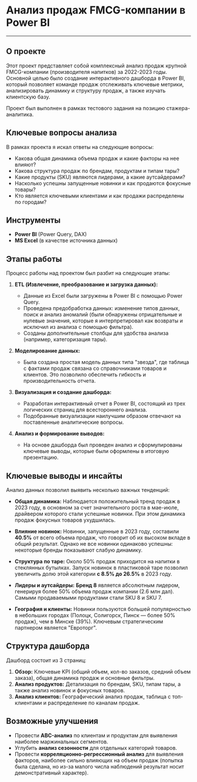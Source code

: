 # Анализ продаж FMCG-компании в Power BI

---

## О проекте

Этот проект представляет собой комплексный анализ продаж крупной FMCG-компании (производителя напитков) за 2022-2023 годы. Основной целью было создание интерактивного дашборда в Power BI, который позволяет команде продаж отслеживать ключевые метрики, анализировать динамику и структуру продаж, а также изучать клиентскую базу.

Проект был выполнен в рамках тестового задания на позицию стажера-аналитика.

## Ключевые вопросы анализа

В рамках проекта я искал ответы на следующие вопросы:
* Какова общая динамика объема продаж и какие факторы на нее влияют?
* Какова структура продаж по брендам, продуктам и типам тары?
* Какие продукты (SKU) являются лидерами, а какие аутсайдерами?
* Насколько успешны запущенные новинки и как продаются фокусные товары?
* Кто является ключевыми клиентами и как продажи распределены по городам?

## Инструменты

* **Power BI** (Power Query, DAX)
* **MS Excel** (в качестве источника данных)

## Этапы работы

Процесс работы над проектом был разбит на следующие этапы:

1.  **ETL (Извлечение, преобразование и загрузка данных):**
    * Данные из Excel были загружены в Power BI с помощью Power Query.
    * Проведена предобработка данных: изменение типов данных, поиск и анализ аномалий (были обнаружены отрицательные и нулевые значения, которые я интерпретировал как возвраты и исключил из анализа с помощью фильтра).
    * Созданы дополнительные столбцы для удобства анализа (например, категоризация тары).

2.  **Моделирование данных:**
    * Была создана простая модель данных типа "звезда", где таблица с фактами продаж связана со справочниками товаров и клиентов. Это позволило обеспечить гибкость и производительность отчета.

3.  **Визуализация и создание дашборда:**
    * Разработан интерактивный отчет в Power BI, состоящий из трех логических страниц для всестороннего анализа.
    * Подобранные визуализации наилучшим образом отвечают на поставленные аналитические вопросы.

4.  **Анализ и формирование выводов:**
    * На основе дашборда был проведен анализ и сформулированы ключевые выводы, которые были оформлены в итоговую презентацию.

## Ключевые выводы и инсайты

Анализ данных позволил выявить несколько важных тенденций:

* **Общая динамика:** Наблюдается положительный тренд продаж в 2023 году, в основном за счет значительного роста в мае-июле, драйвером которого стали успешные новинки. При этом динамика продаж фокусных товаров ухудшилась.

* **Влияние новинок:** Новинки, запущенные в 2023 году, составили **40.5%** от всего объема продаж, что говорит об их высоком вкладе в общий результат. Однако не все новинки одинаково успешны: некоторые бренды показывают слабую динамику.

* **Структура по таре:** Около 50% продаж приходится на напитки в стеклянных бутылках. Запуск новинок в пластиковой таре позволил увеличить долю этой категории **с 8.5% до 26.5%** в 2023 году.

* **Лидеры и аутсайдеры:** **Бренд 8** является абсолютным лидером, генерируя более 50% объема продаж компании (2.6 млн дал). Самыми продаваемыми продуктами стали SKU 8 и SKU 7.

* **География и клиенты:** Новинки пользуются большей популярностью в небольших городах (Полоцк, Солигорск, Пинск — более 50% продаж), чем в Минске (39%). Ключевым стратегическим партнером является "Евроторг".

## Структура дашборда

Дашборд состоит из 3 страниц:
1.  **Обзор:** Ключевые KPI (общий объем, кол-во заказов, средний объем заказа), общая динамика продаж и основные фильтры.
2.  **Анализ продуктов:** Детализация по брендам, SKU, типам тары, а также анализ новинок и фокусных товаров.
3.  **Анализ клиентов:** Географический анализ продаж, таблица с топ-клиентами и распределение по каналам продаж.

## Возможные улучшения

* Провести **ABC-анализ** по клиентам и продуктам для выявления наиболее маржинальных сегментов.
* Углубить **анализ сезонности** для отдельных категорий товаров.
* Провести **корреляционно-регрессионный анализ** для выявления факторов, наиболее сильно влияющих на объем продаж (попытка была сделана, но из-за малого числа наблюдений результат носит демонстративный характер).
